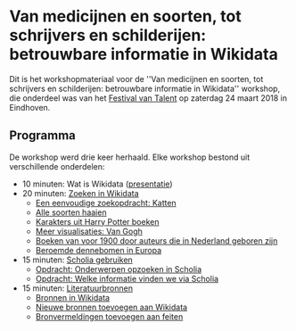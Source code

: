 Van medicijnen en soorten, tot schrijvers en schilderijen: betrouwbare informatie in Wikidata
=============================================================================================

Dit is het workshopmateriaal voor de ''Van medicijnen en soorten, tot schrijvers en schilderijen: betrouwbare informatie in Wikidata'' workshop,
die onderdeel was van het [Festival van Talent](https://festivalvantalent.nl/) op zaterdag 24 maart 2018 in Eindhoven.

Programma
---------

De workshop werd drie keer herhaald. Elke workshop bestond uit verschillende onderdelen:

* 10 minuten: Wat is Wikidata ([presentatie](https://speakerdeck.com/egonw/medicijnen-soorten-schrijvers-en-schilderijen))
* 20 minuten: [Zoeken in Wikidata](opdracht2.md)
   * [Een eenvoudige zoekopdracht: Katten](opdracht2.md#een-eenvoudige-zoekopdracht-katten)
   * [Alle soorten haaien](opdracht2.md#alle-soorten-haaien)
   * [Karakters uit Harry Potter boeken](opdracht2.md#karakters-uit-harry-potter-boeken)
   * [Meer visualisaties: Van Gogh](opdracht2.md#meer-visualisaties-van-gogh)
   * [Boeken van voor 1900 door auteurs die in Nederland geboren zijn](opdracht2.md#boeken-van-voor-1900-door-auteurs-die-in-nederland-geboren-zijn)
   * [Beroemde dennebomen in Europa](opdracht2.md#beroemde-dennebomen-in-europa)
* 15 minuten: [Scholia gebruiken](scholia.md)
   * [Opdracht: Onderwerpen opzoeken in Scholia](scholia.md#opdracht-onderwerpen-opzoeken-in-scholia)
   * [Opdracht: Welke informatie vinden we via Scholia](scholia.md#opdracht-welke-informatie-vinden-we-via-scholia)
* 15 minuten: [Literatuurbronnen](opdracht1.md)
   * [Bronnen in Wikidata](opdracht1.md#bronnen-in-wikidata)
   * [Nieuwe bronnen toevoegen aan Wikidata](opdracht1.md#nieuwe-bronnen-toevoegen-aan-wikidata)
   * [Bronvermeldingen toevoegen aan feiten](opdracht1.md#bronvermeldingen-toevoegen-aan-feiten)


